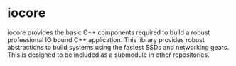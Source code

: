 # iocore

iocore provides the basic C++ components required to build a robust professional IO bound C++ application. This library provides robust abstractions to build systems using the fastest SSDs and networking gears. This is designed to be included as a submodule in other repositories.
